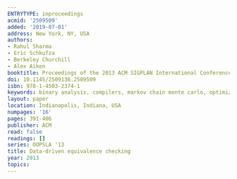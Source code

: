 ```yaml
---
ENTRYTYPE: inproceedings
acmid: '2509509'
added: '2019-07-01'
address: New York, NY, USA
authors:
- Rahul Sharma
- Eric Schkufza
- Berkeley Churchill
- Alex Aiken
booktitle: Proceedings of the 2013 ACM SIGPLAN International Conference on Object Oriented Programming Systems Languages and Applications
doi: 10.1145/2509136.2509509
isbn: 978-1-4503-2374-1
keywords: binary analysis, compilers, markov chain monte carlo, optimization, smt, superoptimization, verification, x86
layout: paper
location: Indianapolis, Indiana, USA
numpages: '16'
pages: 391-406
publisher: ACM
read: false
readings: []
series: OOPSLA '13
title: Data-driven equivalence checking
year: 2013
topics:
---
```

